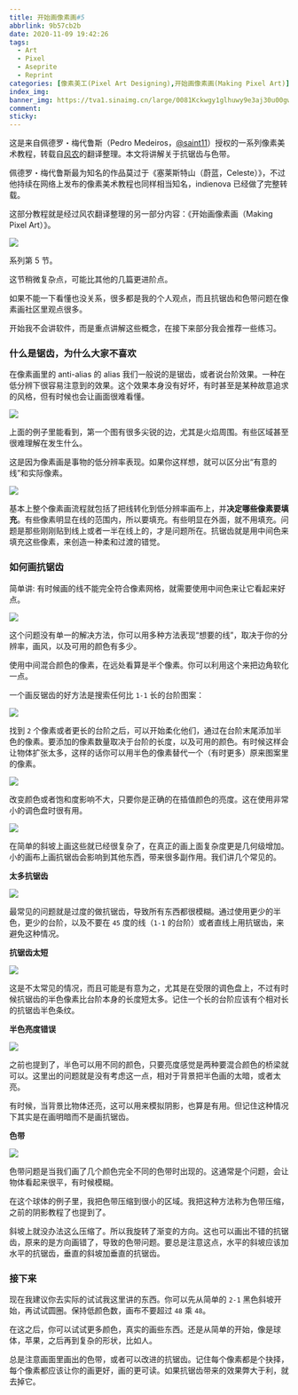 ```yaml
---
title: 开始画像素画#5
abbrlink: 9b57cb2b
date: 2020-11-09 19:42:26
tags:
  - Art
  - Pixel
  - Aseprite
  - Reprint
categories: [像素美工(Pixel Art Designing),开始画像素画(Making Pixel Art)]
index_img:
banner_img: https://tva1.sinaimg.cn/large/0081Kckwgy1glhuwy9e3aj30u00gwt9s.jpg
comment:
sticky:
---
```




这是来自佩德罗・梅代鲁斯（Pedro Medeiros，[@saint11](https://twitter.com/saint11)）授权的一系列像素美术教程，转载自[风农](https://indienova.com/u/fengnong)的翻译整理。本文将讲解关于抗锯齿与色带。

<!--more-->



佩德罗・梅代鲁斯最为知名的作品莫过于《塞莱斯特山（蔚蓝，Celeste）》，不过他持续在网络上发布的像素美术教程也同样相当知名，indienova 已经做了完整转载。

这部分教程就是经过风农翻译整理的另一部分内容：《开始画像素画（Making Pixel Art）》。

![](https://tva1.sinaimg.cn/large/0081Kckwgy1glhuxvnuszj30u008c74z.jpg)



系列第 5 节。

这节稍微复杂点，可能比其他的几篇更进阶点。

如果不能一下看懂也没关系，很多都是我的个人观点，而且抗锯齿和色带问题在像素画社区里观点很多。

开始我不会讲软件，而是重点讲解这些概念，在接下来部分我会推荐一些练习。

### 什么是锯齿，为什么大家不喜欢

在像素画里的 anti-alias 的 alias 我们一般说的是锯齿，或者说台阶效果。一种在低分辨下很容易注意到的效果。这个效果本身没有好坏，有时甚至是某种故意追求的风格，但有时候也会让画面很难看懂。

![](https://tva1.sinaimg.cn/large/0081Kckwgy1glhuxu5ffrj30dp07fjr5.jpg)

上面的例子里能看到，第一个图有很多尖锐的边，尤其是火焰周围。有些区域甚至很难理解在发生什么。

这是因为像素画是事物的低分辨率表现。如果你这样想，就可以区分出“有意的线”和实际像素。

![](https://tva1.sinaimg.cn/large/0081Kckwgy1glhuxs0u51j30fi07kwe9.jpg)

基本上整个像素画流程就包括了把线转化到低分辨率画布上，并**决定哪些像素要填充**。有些像素明显在线的范围内，所以要填充。有些明显在外面，就不用填充。问题是那些刚刚贴到线上或者一半在线上的，才是问题所在。抗锯齿就是用中间色来填充这些像素，来创造一种柔和过渡的错觉。

### 如何画抗锯齿

简单讲: 有时候画的线不能完全符合像素网格，就需要使用中间色来让它看起来好点。

![](https://tva1.sinaimg.cn/large/0081Kckwgy1glhuxst7nsj306a09r741.jpg)

这个问题没有单一的解决方法，你可以用多种方法表现“想要的线”，取决于你的分辨率，画风，以及可用的颜色有多少。

使用中间混合颜色的像素，在远处看算是半个像素。你可以利用这个来把边角软化一点。

一个画反锯齿的好方法是搜索任何比 `1-1` 长的台阶图案：

![](https://tva1.sinaimg.cn/large/0081Kckwgy1glhuxyf0g9j30rp04j0qh.jpg)



找到 `2` 个像素或者更长的台阶之后，可以开始柔化他们，通过在台阶末尾添加半色的像素。要添加的像素数量取决于台阶的长度，以及可用的颜色。有时候这样会让物体扩张太多，这样的话你可以用半色的像素替代一个（有时更多）原来图案里的像素。

![](https://tva1.sinaimg.cn/large/0081Kckwgy1glhuxsa2xaj30rg04c0jq.jpg)

改变颜色或者饱和度影响不大，只要你是正确的在插值颜色的亮度。这在使用非常小的调色盘时很有用。

![](https://tva1.sinaimg.cn/large/0081Kckwgy1glhuxuo4saj30ak0aiq2p.jpg)



在简单的斜坡上画这些就已经很复杂了，在真正的画上面复杂度更是几何级增加。小的画布上画抗锯齿会影响到其他东西，带来很多副作用。我们讲几个常见的。



**太多抗锯齿**

![](https://tva1.sinaimg.cn/large/0081Kckwgy1glhuxv3quwj30f00e7jr5.jpg)



最常见的问题就是过度的做抗锯齿，导致所有东西都很模糊。通过使用更少的半色，更少的台阶，以及不要在 `45` 度的线（`1-1` 的台阶）或者直线上用抗锯齿，来避免这种情况。



**抗锯齿太短**

![](https://tva1.sinaimg.cn/large/0081Kckwgy1glhuxtkq1xj30oa0ae3yd.jpg)



这是不太常见的情况，而且可能是有意为之，尤其是在受限的调色盘上，不过有时候抗锯齿的半色像素比台阶本身的长度短太多。记住一个长的台阶应该有个相对长的抗锯齿半色条纹。



**半色亮度错误**

![](https://tva1.sinaimg.cn/large/0081Kckwgy1glhuxwdze1j30gl0gn742.jpg)



之前也提到了，半色可以用不同的颜色，只要亮度感觉是两种要混合颜色的桥梁就可以。这里出的问题就是没有考虑这一点，相对于背景把半色画的太暗，或者太亮。

有时候，当背景比物体还亮，这可以用来模拟阴影，也算是有用。但记住这种情况下其实是在画明暗而不是画抗锯齿。



**色带**

![](https://tva1.sinaimg.cn/large/0081Kckwgy1glhuxx4ggpj30cu0bi0ni.jpg)



色带问题是当我们画了几个颜色完全不同的色带时出现的。这通常是个问题，会让物体看起来很平，有时候模糊。

在这个球体的例子里，我把色带压缩到很小的区域。我把这种方法称为色带压缩，之前的阴影教程了也提到了。

斜坡上就没办法这么压缩了。所以我旋转了渐变的方向。这也可以画出不错的抗锯齿，原来的是方向画错了，导致的色带问题。要总是注意这点，水平的斜坡应该加水平的抗锯齿，垂直的斜坡加垂直的抗锯齿。



### 接下来

现在我建议你去实际的试试我这里讲的东西。你可以先从简单的 `2-1` 黑色斜坡开始，再试试圆圈。保持低颜色数，画布不要超过 `48` 乘 `48`。

在这之后，你可以试试更多颜色，真实的画些东西。还是从简单的开始，像是球体，苹果，之后再到复杂的形状，比如人。

总是注意画面里画出的色带，或者可以改进的抗锯齿。记住每个像素都是个抉择，每个像素都应该让你的画更好，画的更可读。如果抗锯齿带来的效果弊大于利，就去掉它。